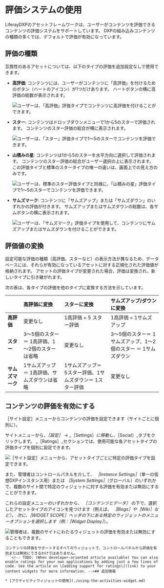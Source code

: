 # 評価システムの使用

LiferayDXPのアセットフレームワーク<!-- TODO: 利用可能な場合はアセットフレームワークの記事へのリンクを追加  -->は、ユーザーがコンテンツを評価できるコンテンツの評価システムをサポートしています。 DXPの組み込みコンテンツの種類の多くでは、デフォルトで評価が有効になっています。

## 評価の種類

互換性のあるアセットについては、以下のタイプの評価を追加設定なしで使用できます。

* **高評価**: コンテンツには、ユーザーがコンテンツに「高評価」を付けるためのボタン（ハートのアイコン）が1つだけあります。 ハートボタンの横に高評価の総数が表示されます。

    ![ユーザーは、「高評価」評価タイプでコンテンツに高評価を付けることができます。](./using-the-ratings-system/images/01.png)

* **スター**: コンテンツはドロップダウンメニューで1から5のスターで評価されます。 コンテンツのスター評価の総合が横に表示されます。

    ![ユーザーは、「スター」評価タイプで1〜5のスターでコンテンツを評価できます。](./using-the-ratings-system/images/02.png)

* **山積みの星**: コンテンツは1から5のスターを水平方向に選択して評価されます。 コンテンツのスター評価の総合がユーザー選択の上に表示されます。 この評価タイプと標準のスタータイプの唯一の違いは、画面上での見え方のみです。

    ![ユーザーは、標準のスター評価タイプと同様に、「山積みの星」評価タイプで1〜5のスターでコンテンツを評価できます。](./using-the-ratings-system/images/03.png)

* **サムズマーク**: コンテンツに「サムズアップ」または「サムズダウン」のいずれかの評価が付きます。 サムズアップまたはサムズダウンの総数は、各サムボタンの横に表示されます。

    ![ユーザーは、「サムズマーク」評価タイプを使用して、コンテンツにサムズアップまたはサムズダウンを付けることができます。](./using-the-ratings-system/images/04.png)

## 評価値の変換

設定可能な評価の種類（高評価、スターなど）の表示方法が異なるため、データベースには、それらが有効になっているアセットに対する正規化された評価値が格納されます。 アセットの評価タイプが変更された場合、評価は変換され、新しいタイプに引き継がれます。

次の表は、各タイプの評価を他のタイプに変換する方法を示しています。

|            | **高評価に変換**                 | **スターに変換**                      | **サムズアップ/ダウンに変換**                    |
|:---------- |:-------------------------- |:------------------------------- |:------------------------------------ |
| **高評価**    | 変更なし                       | 1高評価 = 5 スター評価                  | 1高評価 = 1サムズアップ                       |
| **スター**    | 3～5個のスター＝ 1高評価、1～2個のスターは省略 | 変更なし                            | 3～5個のスター＝ 1サムズアップ、1～2個のスター ＝ 1サムズダウン |
| **サムズマーク** | 1サムズアップ＝ 1高評価、サムズダウンは省略    | 1サムズアップ＝ 5スター評価、1サムズダウン＝ 1スター評価 | 変更なし                                 |

## コンテンツの評価を有効にする

［サイト設定］メニューからコンテンツの評価を設定できます（サイトごとに個別に）。

サイトメニューから、_［設定］_ &rarr; _［Settings］_に移動し、_［Social］_タブをクリックします。 _［Ratings］_セクションでは、使用可能な各アセットタイプの評価タイプを個別に設定できます。

![［サイト設定］メニューから、アセットタイプごとに特定の評価タイプを設定できます。](./using-the-ratings-system/images/05.png)

また、管理者はコントロールパネルを介して、 _［Instance Settings］_（単一の仮想DXPインスタンス用）または _［System Settings］_（グローバル）のいずれかで、複数のサイト間で特定のウィジェットに対する評価を有効または無効にすることができます。

これらの設定メニューのいずれかから、 _［コンテンツとデータ］_ の下で、選択したアセットタイプのアイコンを見つけます（例えば、 _［Blogs］_や_［Wiki］_など）。 次に、_［WIDGET SCOPE］_ヘッダの下にある特定のウィジェットのメニューオプションを選択します（例：_［Widget Display］_）。

![管理者は、複数のサイトにわたるウィジェットの評価を有効または無効にすることもできます。](./using-the-ratings-system/images/06.png)

```{note}
コンテンツの評価をサポートするすべてのウィジェットで、コントロールパネルから評価を有効または無効にできるわけではありません。
```<!-- TODO: (When developer-oriented article available) You can also enable ratings for your own applications by adding just a few lines of code. See the article on \[adding support for ratings\](link) to your content widgets for more information. -->## 追加情報

* [アクティビティウィジェットの使用](./using-the-activities-widget.md)
